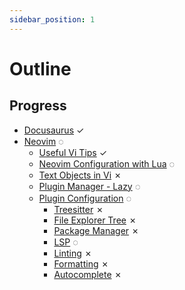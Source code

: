 ```yaml
---
sidebar_position: 1
---
```


# Outline

## Progress
- [Docusaurus](./docusaurus-tutorial.md) ✓
- [Neovim](/docs/category/neovim) ◌
  - [Useful Vi Tips](./Neovim/useful-vi-tips.md) ✓
  - [Neovim Configuration with Lua](./Neovim/nvim-config-with-lua.md) ◌
  - [Text Objects in Vi](./Neovim/text-objects.md) ✗
  - [Plugin Manager - Lazy](./Neovim/plugin-manager-lazy.md) ◌
  - [Plugin Configuration](docs/category/plugin-configurations) ◌
    -  [Treesitter](./Neovim/Plugins/treesitter.md) ✗
    -  [File Explorer Tree](./Neovim/Plugins/file-exploer-tree.md) ✗
    -  [Package Manager](./Neovim/Plugins/package-manager.md) ✗
    -  [LSP](./Neovim/Plugins/lsp.md) ◌
    -  [Linting](./Neovim/Plugins/linting.md) ✗
    -  [Formatting](./Neovim/Plugins/formatting.md) ✗
    -  [Autocomplete](./Neovim/Plugins/autocomplete.md) ✗

